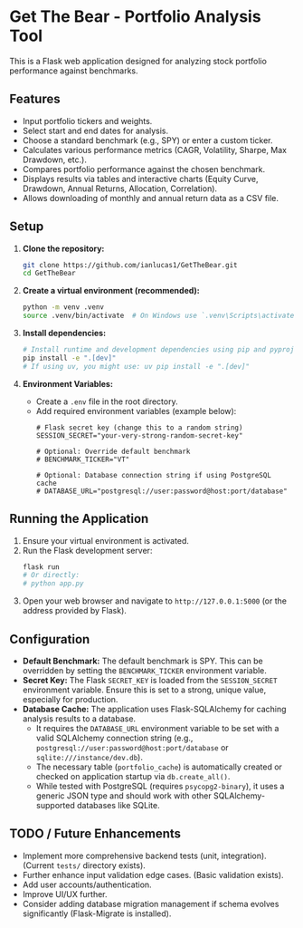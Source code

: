 # Get The Bear - Portfolio Analysis Tool

This is a Flask web application designed for analyzing stock portfolio performance against benchmarks.

## Features

*   Input portfolio tickers and weights.
*   Select start and end dates for analysis.
*   Choose a standard benchmark (e.g., SPY) or enter a custom ticker.
*   Calculates various performance metrics (CAGR, Volatility, Sharpe, Max Drawdown, etc.).
*   Compares portfolio performance against the chosen benchmark.
*   Displays results via tables and interactive charts (Equity Curve, Drawdown, Annual Returns, Allocation, Correlation).
*   Allows downloading of monthly and annual return data as a CSV file.

## Setup

1.  **Clone the repository:**
    ```bash
    git clone https://github.com/ianlucas1/GetTheBear.git
    cd GetTheBear
    ```

2.  **Create a virtual environment (recommended):**
    ```bash
    python -m venv .venv
    source .venv/bin/activate  # On Windows use `.venv\Scripts\activate`
    ```

3.  **Install dependencies:**
    ```bash
    # Install runtime and development dependencies using pip and pyproject.toml
    pip install -e ".[dev]" 
    # If using uv, you might use: uv pip install -e ".[dev]"
    ```

4.  **Environment Variables:**
    *   Create a `.env` file in the root directory.
    *   Add required environment variables (example below):
        ```dotenv
        # Flask secret key (change this to a random string)
        SESSION_SECRET="your-very-strong-random-secret-key"

        # Optional: Override default benchmark
        # BENCHMARK_TICKER="VT"

        # Optional: Database connection string if using PostgreSQL cache
        # DATABASE_URL="postgresql://user:password@host:port/database"
        ```

## Running the Application

1.  Ensure your virtual environment is activated.
2.  Run the Flask development server:
    ```bash
    flask run
    # Or directly:
    # python app.py
    ```
3.  Open your web browser and navigate to `http://127.0.0.1:5000` (or the address provided by Flask).

## Configuration

*   **Default Benchmark:** The default benchmark is SPY. This can be overridden by setting the `BENCHMARK_TICKER` environment variable.
*   **Secret Key:** The Flask `SECRET_KEY` is loaded from the `SESSION_SECRET` environment variable. Ensure this is set to a strong, unique value, especially for production.
*   **Database Cache:** The application uses Flask-SQLAlchemy for caching analysis results to a database. 
    *   It requires the `DATABASE_URL` environment variable to be set with a valid SQLAlchemy connection string (e.g., `postgresql://user:password@host:port/database` or `sqlite:///instance/dev.db`).
    *   The necessary table (`portfolio_cache`) is automatically created or checked on application startup via `db.create_all()`.
    *   While tested with PostgreSQL (requires `psycopg2-binary`), it uses a generic JSON type and should work with other SQLAlchemy-supported databases like SQLite.

## TODO / Future Enhancements

*   Implement more comprehensive backend tests (unit, integration). (Current `tests/` directory exists).
*   Further enhance input validation edge cases. (Basic validation exists).
*   Add user accounts/authentication.
*   Improve UI/UX further.
*   Consider adding database migration management if schema evolves significantly (Flask-Migrate is installed). 
